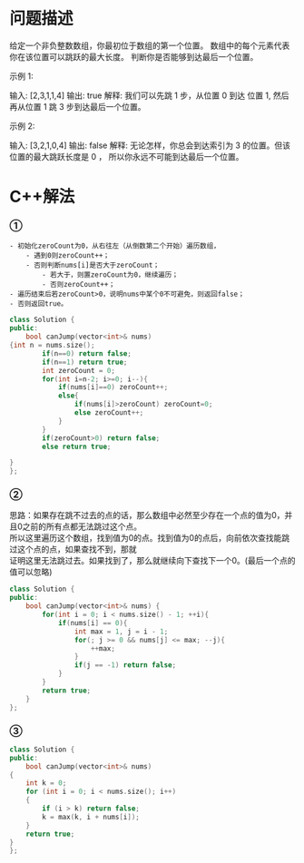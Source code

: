 问题描述
==========================
给定一个非负整数数组，你最初位于数组的第一个位置。
数组中的每个元素代表你在该位置可以跳跃的最大长度。
判断你是否能够到达最后一个位置。

示例 1:

输入: [2,3,1,1,4]
输出: true
解释: 我们可以先跳 1 步，从位置 0 到达 位置 1, 然后再从位置 1 跳 3 步到达最后一个位置。


示例 2:

输入: [3,2,1,0,4]
输出: false
解释: 无论怎样，你总会到达索引为 3 的位置。但该位置的最大跳跃长度是 0 ， 所以你永远不可能到达最后一个位置。

C++解法
=======================
### ①
    - 初始化zeroCount为0，从右往左（从倒数第二个开始）遍历数组，
        - 遇到0则zeroCount++；
        - 否则判断nums[i]是否大于zeroCount；
            - 若大于，则置zeroCount为0，继续遍历；
            - 否则zeroCount++；
    - 遍历结束后若zeroCount>0，说明nums中某个0不可避免，则返回false；
    - 否则返回true。

```cpp
class Solution {
public:
    bool canJump(vector<int>& nums) 
{int n = nums.size();
        if(n==0) return false;
        if(n==1) return true;
        int zeroCount = 0;
        for(int i=n-2; i>=0; i--){
            if(nums[i]==0) zeroCount++;
            else{
                if(nums[i]>zeroCount) zeroCount=0;
                else zeroCount++;
            }
        }
        if(zeroCount>0) return false;
        else return true;

}
};
```
### ②
思路：如果存在跳不过去的点的话，那么数组中必然至少存在一个点的值为0，并且0之前的所有点都无法跳过这个点。  
所以这里遍历这个数组，找到值为0的点。找到值为0的点后，向前依次查找能跳过这个点的点，如果查找不到，那就  
证明这里无法跳过去。如果找到了，那么就继续向下查找下一个0。(最后一个点的值可以忽略)
```cpp
class Solution {
public:
    bool canJump(vector<int>& nums) {
        for(int i = 0; i < nums.size() - 1; ++i){
            if(nums[i] == 0){
                int max = 1, j = i - 1;
                for(; j >= 0 && nums[j] <= max; --j){
                    ++max;
                }
                if(j == -1) return false;
            }
        }
        return true;
    }
};
```
### ③
```cpp
class Solution {
public:
    bool canJump(vector<int>& nums) 
{
	int k = 0;
	for (int i = 0; i < nums.size(); i++)
	{
		if (i > k) return false;
		k = max(k, i + nums[i]);
	}
	return true;
}
};
```
